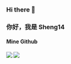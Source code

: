 ### Hi there 👋
### 你好，我是 Sheng14

#### Mine Github
<a href="https://github.com/Sheng14">
  <img align="left" src="https://github-readme-stats.vercel.app/api?username=Sheng14&count_private=true&show_icons=true&theme=radical" />
</a>

<a href="https://github.com/Sheng14">
  <img align="center" src="https://github-readme-stats.vercel.app/api/top-langs/?username=Sheng14&layout=compact" />
</a>

<!--
**Sheng14/Sheng14** is a ✨ _special_ ✨ repository because its `README.md` (this file) appears on your GitHub profile.

Here are some ideas to get you started:

- 🔭 I’m currently working on ...
- 🌱 I’m currently learning ...
- 👯 I’m looking to collaborate on ...
- 🤔 I’m looking for help with ...
- 💬 Ask me about ...
- 📫 How to reach me: ...
- 😄 Pronouns: ...
- ⚡ Fun fact: ...
-->
